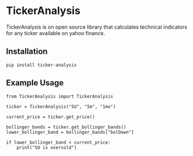 # TickerAnalysis
TickerAnalysis is on open source library that calculates technical indicators for any ticker available on yahoo finance.

## Installation
    pip install ticker-analysis
    
## Example Usage
    from TickerAnalysis import TickerAnalysis
    
    ticker = TickerAnalysis("SU", "5m", "1mo")

    current_price = ticker.get_price()

    bollinger_bands = ticker.get_bollinger_bands()
    lower_bollinger_band = bollinger_bands["bolDown"]

    if lower_bollinger_band < current_price:
        print("SU is oversold")
